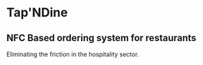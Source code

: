 # Tap'NDine

## NFC Based ordering system for restaurants

Eliminating the friction in the hospitality sector.
